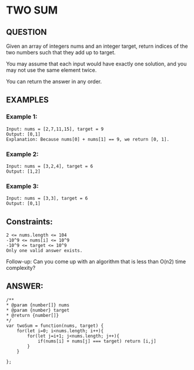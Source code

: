 # TWO SUM

## QUESTION

Given an array of integers nums and an integer target, return indices of the two numbers such that they add up to target.

You may assume that each input would have exactly one solution, and you may not use the same element twice.

You can return the answer in any order.

## EXAMPLES

### Example 1:

    Input: nums = [2,7,11,15], target = 9
    Output: [0,1]
    Explanation: Because nums[0] + nums[1] == 9, we return [0, 1].

### Example 2:

    Input: nums = [3,2,4], target = 6
    Output: [1,2]

### Example 3:

    Input: nums = [3,3], target = 6
    Output: [0,1]

## Constraints:

    2 <= nums.length <= 104
    -10^9 <= nums[i] <= 10^9
    -10^9 <= target <= 10^9
    Only one valid answer exists.

Follow-up: Can you come up with an algorithm that is less than O(n2) time complexity?

## ANSWER:

    /**
    * @param {number[]} nums
    * @param {number} target
    * @return {number[]}
    */
    var twoSum = function(nums, target) {
        for(let i=0; i<nums.length; i++){
            for(let j=i+1; j<nums.length; j++){
                if(nums[i] + nums[j] === target) return [i,j]
            }
        }

    };
